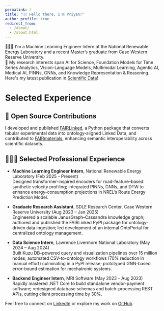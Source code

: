 ```yaml
---
permalink: /
title: "👋🏼 Hello there, I'm Priyan!"
author_profile: true
redirect_from:
  - /about/
  - /about.html
---
```


👨🏻‍💻 I'm a Machine Learning Engineer Intern at the National Renewable Energy Laboratory and a recent Master’s graduate from Case Western Reserve University.  
🔬 My research interests span AI for Science, Foundation Models for Time Series Analytics, Vision-Language Models, Multimodal Learning, Agentic AI, Medical AI, PINNs, GNNs, and Knowledge Representation & Reasoning. Here's my latest publication in [Scientific Data](https://www.nature.com/articles/s41597-025-04938-5)!

# Selected Experience

## 🤖 Open Source Contributions

I developed and published [FAIRLinked](https://pypi.org/project/FAIRLinked/), a Python package that converts tabular experimental data into ontology-aligned Linked Data, and contributed to [FAIRmaterials](https://pypi.org/project/FAIRmaterials/), enhancing semantic interoperability across scientific datasets.

## 👨🏻‍🔬 Selected Professional Experience

- **Machine Learning Engineer Intern**, National Renewable Energy Laboratory (Feb 2025 – Present)  
  Designed transformer-inspired encoders for road-feature–based synthetic velocity profiling; integrated PINNs, GNNs, and DTW to enhance energy-consumption projections in NREL’s Route Energy Prediction Model.

- **Graduate Research Assistant**, SDLE Research Center, Case Western Reserve University (Aug 2023 – Jan 2025)  
  Engineered a scalable JanusGraph–Cassandra knowledge graph; authored and published the FAIRLinked PyPI package for ontology-driven data ingestion; led development of an internal OntoPortal for centralized ontology management.

- **Data Science Intern**, Lawrence Livermore National Laboratory (May 2024 – Aug 2024)  
  Built Kuzu DB–powered query and visualization pipelines over 15 million nodes; automated CSV-to-ontology workflows (70% reduction in manual effort) culminating in a PyPI release; prototyped GNN-based error-bound estimation for mechatronic systems.

- **Backend Engineer Intern**, MRI Software (May 2023 – Aug 2023)  
  Rapidly mastered .NET Core to build standalone vendor-payment software; redesigned database schemas and batch-processing REST APIs, cutting client processing time by 30%.

Feel free to connect on [LinkedIn](https://www.linkedin.com/in/priyan-rajamohan) or explore my work on [GitHub](https://github.com/priyan-coder).
